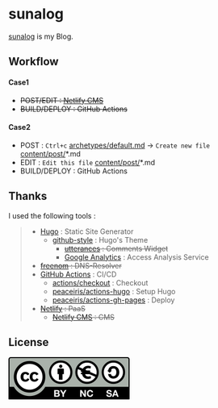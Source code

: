 # sunalog
[sunalog](https://ghsable.github.io/sunalog/) is my Blog.

## Workflow
#### Case1
* ~~POST/EDIT : [Netlify CMS](https://sunalog.netlify.app/admin/)~~
* ~~BUILD/DEPLOY : GitHub Actions~~

#### Case2
* POST : `Ctrl+c` [archetypes/default.md](https://github.com/ghsable/sunalog/blob/main/archetypes/default.md) -> `Create new file` [content/post/](https://github.com/ghsable/sunalog/blob/main/content/post/)\*.md
* EDIT : `Edit this file` [content/post/](https://github.com/ghsable/sunalog/blob/main/content/post/)\*.md
* BUILD/DEPLOY : GitHub Actions

## Thanks
I used the following tools :
> * [Hugo](https://gohugo.io/) : Static Site Generator
>   * [github-style](https://github.com/MeiK2333/github-style) : Hugo's Theme
>     * ~~[utterances](https://utteranc.es/) : Comments Widget~~
>     * [Google Analytics](https://analytics.google.com/analytics/web/) : Access Analysis Service
> * ~~[freenom](https://freenom.com) : DNS-Resolver~~
> * [GitHub Actions](https://github.co.jp/features/actions) : CI/CD
>   * [actions/checkout](https://github.com/actions/checkout) : Checkout
>   * [peaceiris/actions-hugo](https://github.com/peaceiris/actions-hugo) : Setup Hugo
>   * [peaceiris/actions-gh-pages](https://github.com/peaceiris/actions-gh-pages) : Deploy
> * ~~[Netlify](https://www.netlify.com/) : PaaS~~
>   * ~~[Netlify CMS](https://www.netlifycms.org/) : CMS~~

## License
[![CC BY-NC-SA 4.0](https://raw.githubusercontent.com/ghsable/sunalog/main/static/images/uploads/by-nc-sa.eu.svg)](https://creativecommons.org/licenses/by-nc-sa/4.0/)
